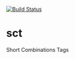 [![Build Status](https://travis-ci.org/ItaySharon/sct.svg?branch=develop)](https://travis-ci.org/ItaySharon/sct)
# sct
Short Combinations Tags

